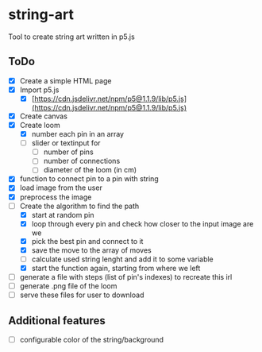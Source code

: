 # string-art

Tool to create string art written in p5.js

## ToDo

* [x] Create a simple HTML page
* [x] Import p5.js
  * [x] [https://cdn.jsdelivr.net/npm/p5@1.1.9/lib/p5.js](https://cdn.jsdelivr.net/npm/p5@1.1.9/lib/p5.js)
* [x] Create canvas
* [x] Create loom
  * [x] number each pin in an array
  * [ ] slider or textinput for
    * [ ] number of pins
    * [ ] number of connections
    * [ ] diameter of the loom (in cm)
* [x] function to connect pin to a pin with string
* [x] load image from the user
* [x] preprocess the image
* [ ] Create the algorithm to find the path
  * [x] start at random pin
  * [x] loop through every pin and check how closer to the input image are we
  * [x] pick the best pin and connect to it
  * [x] save the move to the array of moves
  * [ ] calculate used string lenght and add it to some variable
  * [x] start the function again, starting from where we left
* [ ] generate a file with steps (list of pin's indexes) to recreate this irl
* [ ] generate .png file of the loom
* [ ] serve these files for user to download

## Additional features

* [ ] configurable color of the string/background
